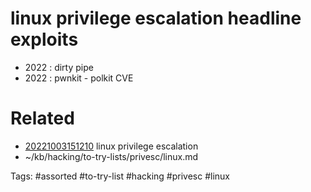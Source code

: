 # linux privilege escalation headline exploits
- 2022 : dirty pipe
- 2022 : pwnkit - polkit CVE

# Related
- [20221003151210](/zet/20221003151210/README.md) linux privilege escalation
- ~/kb/hacking/to-try-lists/privesc/linux.md

Tags:
    #assorted #to-try-list #hacking #privesc #linux
